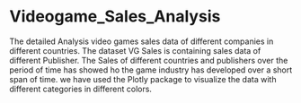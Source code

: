 # Videogame_Sales_Analysis
The detailed Analysis video games sales data of different companies in different countries.
The dataset VG Sales is containing sales data of different Publisher.
The Sales of different countries and publishers over the period of time has showed ho the game industry has developed over a short span of time.
we have used the Plotly package to visualize the data with different categories in different colors.
